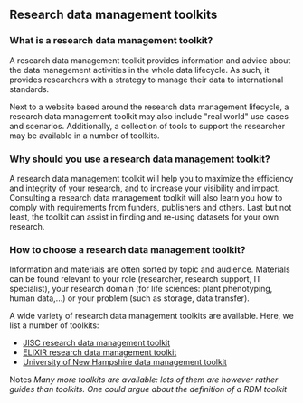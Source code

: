 ## Research data management toolkits

### What is a research data management toolkit?

A research data management toolkit provides information and advice about the data management activities in the whole data lifecycle. As such, it provides researchers with a strategy to manage their data to international standards.

Next to a website based around the research data management lifecycle, a research data management toolkit may also include "real world" use cases and scenarios. Additionally, a collection of tools to support the researcher may be available in a number of toolkits. 


### Why should you use a research data management toolkit?

A research data management toolkit will help you to maximize the efficiency and integrity of your research, and to increase your visibility and impact. Consulting a research data management toolkit will also learn you how to comply with requirements from funders, publishers and others. Last but not least, the toolkit can assist in finding and re-using datasets for your own research.


### How to choose a research data management toolkit?

Information and materials are often sorted by topic and audience. Materials can be found relevant to your role (researcher, research support, IT specialist), your research domain (for life sciences: plant phenotyping, human data,...) or your problem (such as storage, data transfer).  


A wide variety of research data management toolkits are available. Here, we list a number of toolkits:

* [JISC research data management toolkit](https://rdmtoolkit.jisc.ac.uk/rdm-for-researchers/)
* [ELIXIR research data management toolkit](https://rdm.elixir-europe.org/index.html)
* [University of New Hampshire data management toolkit](https://libraryguides.unh.edu/datamanagement)


Notes
*Many more toolkits are available: lots of them are however rather guides than toolkits. One could argue about the definition of a RDM toolkit*
